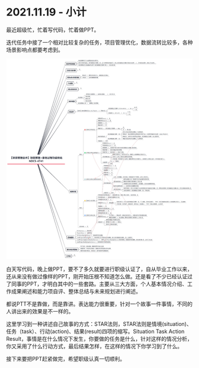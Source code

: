 # 2021.11.19 - 小计

最近超级忙，忙着写代码，忙着做PPT。

迭代任务中接了一个相对比较复杂的任务，项目管理优化，数据流转比较多，各种场景影响点都要考虑到。

![ ](./images/summary-06.jpg)

白天写代码，晚上做PPT，要不了多久就要进行职级认证了，自从毕业工作以来，还从来没有做过像样的PPT，刚开始压根不知道怎么做。还是看了不少已经认证过了同事的PPT，才明白其中的一些套路。主要从三大方面，个人基本情况介绍、工作成果阐述和能力项自评、整体总结与未来规划进行阐述。

都说PTT不是靠做，而是靠讲。表达能力很重要，针对一个故事一件事情，不同的人讲出来的效果是不一样的。

这里学习到一种讲述自己故事的方式：STAR法则，STAR法则是情境(situation)、任务（task）、行动(action)、结果(result)四项的缩写。Situation Task Action Result，事情是在什么情况下发生，你要做的任务是什么，针对这样的情况分析，你又采用了什么行动方式，最后结果怎样，在这样的情况下你学习到了什么。

接下来要把PPT赶紧做完，希望职级认真一切顺利。
